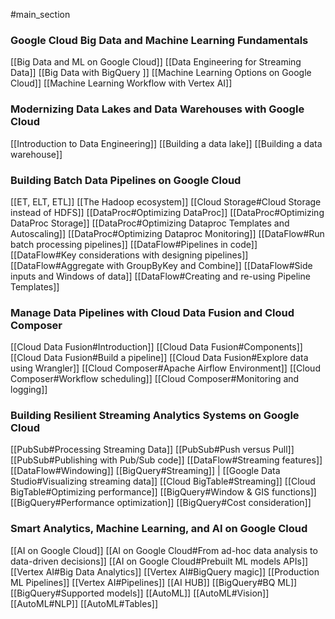 #main_section

### Google Cloud Big Data and Machine Learning Fundamentals
[[Big Data and ML on Google Cloud]]
[[Data Engineering for Streaming Data]]
[[Big Data with BigQuery ]]
[[Machine Learning Options on Google Cloud]]
[[Machine Learning Workflow with Vertex AI]]

### Modernizing Data Lakes and Data Warehouses with Google Cloud
[[Introduction to Data Engineering]]
[[Building a data lake]]
[[Building a data warehouse]]

### Building Batch Data Pipelines on Google Cloud
[[ET, ELT, ETL]]
[[The Hadoop ecosystem]]
[[Cloud Storage#Cloud Storage instead of HDFS]]
[[DataProc#Optimizing DataProc]]
[[DataProc#Optimizing DataProc Storage]]
[[DataProc#Optimizing Dataproc Templates and Autoscaling]]
[[DataProc#Optimizing Dataproc Monitoring]]
[[DataFlow#Run batch processing pipelines]]
[[DataFlow#Pipelines in code]]
[[DataFlow#Key considerations with designing pipelines]]
[[DataFlow#Aggregate with GroupByKey and Combine]]
[[DataFlow#Side inputs and Windows of data]]
[[DataFlow#Creating and re-using Pipeline Templates]]

### Manage Data Pipelines with Cloud Data Fusion and Cloud Composer
[[Cloud Data Fusion#Introduction]]
[[Cloud Data Fusion#Components]]
[[Cloud Data Fusion#Build a pipeline]]
[[Cloud Data Fusion#Explore data using Wrangler]]
[[Cloud Composer#Apache Airflow Environment]]
[[Cloud Composer#Workflow scheduling]]
[[Cloud Composer#Monitoring and logging]]


### Building Resilient Streaming Analytics Systems on Google Cloud
[[PubSub#Processing Streaming Data]]
[[PubSub#Push versus Pull]]
[[PubSub#Publishing with Pub/Sub code]]
[[DataFlow#Streaming features]]
[[DataFlow#Windowing]]
[[BigQuery#Streaming]] | [[Google Data Studio#Visualizing streaming data]]
[[Cloud BigTable#Streaming]]
[[Cloud BigTable#Optimizing performance]]
[[BigQuery#Window & GIS functions]]
[[BigQuery#Performance optimization]]
[[BigQuery#Cost consideration]]

### Smart Analytics, Machine Learning, and AI on Google Cloud
[[AI on Google Cloud]]
[[AI on Google Cloud#From ad-hoc data analysis to data-driven decisions]]
[[AI on Google Cloud#Prebuilt ML models APIs]]
[[Vertex AI#Big Data Analytics]]
[[Vertex AI#BigQuery magic]]
[[Production ML Pipelines]]
[[Vertex AI#Pipelines]]
[[AI HUB]]
[[BigQuery#BQ ML]]
[[BigQuery#Supported models]]
[[AutoML]]
[[AutoML#Vision]]
[[AutoML#NLP]]
[[AutoML#Tables]]